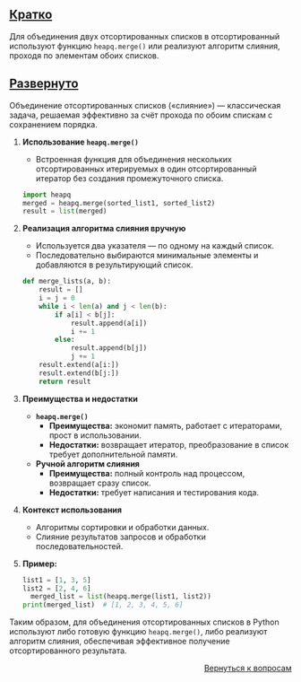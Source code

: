 ## <u>Кратко</u>

Для объединения двух отсортированных списков в отсортированный используют функцию `heapq.merge()` или реализуют алгоритм
слияния, проходя по элементам обоих списков.

## <u>Развернуто</u>

Объединение отсортированных списков («слияние») — классическая задача, решаемая эффективно за счёт прохода по обоим
спискам с сохранением порядка.

1. **Использование `heapq.merge()`**
    - Встроенная функция для объединения нескольких отсортированных итерируемых в один отсортированный итератор без
      создания промежуточного списка.
    ```python
    import heapq
    merged = heapq.merge(sorted_list1, sorted_list2)
    result = list(merged)
    ```

2. **Реализация алгоритма слияния вручную**
    - Используется два указателя — по одному на каждый список.
    - Последовательно выбираются минимальные элементы и добавляются в результирующий список.
    ```python
    def merge_lists(a, b):
        result = []
        i = j = 0
        while i < len(a) and j < len(b):
            if a[i] < b[j]:
                result.append(a[i])
                i += 1
            else:
                result.append(b[j])
                j += 1
        result.extend(a[i:])
        result.extend(b[j:])
        return result
    ```

3. **Преимущества и недостатки**
    - **`heapq.merge()`**
        - **Преимущества:** экономит память, работает с итераторами, прост в использовании.
        - **Недостатки:** возвращает итератор, преобразование в список требует дополнительной памяти.
    - **Ручной алгоритм слияния**
        - **Преимущества:** полный контроль над процессом, возвращает сразу список.
        - **Недостатки:** требует написания и тестирования кода.

4. **Контекст использования**
    - Алгоритмы сортировки и обработки данных.
    - Слияние результатов запросов и обработки последовательностей.

5. **Пример:**
    ```python
    list1 = [1, 3, 5]
    list2 = [2, 4, 6]
      merged_list = list(heapq.merge(list1, list2))
    print(merged_list)  # [1, 2, 3, 4, 5, 6]
    ```

Таким образом, для объединения отсортированных списков в Python используют либо готовую функцию `heapq.merge()`, либо
реализуют алгоритм слияния, обеспечивая эффективное получение отсортированного результата.

<div align="right">

[Вернуться к вопросам](../Вопросы.md)

</div>
